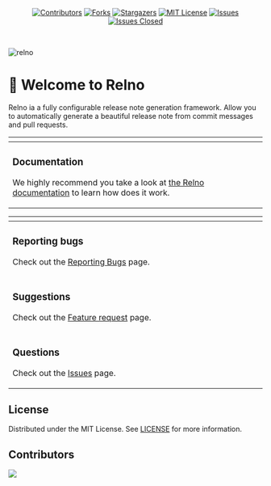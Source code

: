 <!-- PROJECT SHIELDS -->

[<div align="center"> ![Contributors][contributors-shield]][contributors-url]
[![Forks][forks-shield]][forks-url]
[![Stargazers][stars-shield]][stars-url]
[![MIT License][license-shield]][license-url]
[![Issues][issues-shield]][issues-url]
[![Issues Closed][issues-closed-shield]</div>][issues-closed-url]

<br />

<!-- PROJECT LOGO -->

![relno](https://socialify.git.ci/ppodds/relno/image?description=1&font=KoHo&name=1&owner=1&pattern=Circuit%20Board&theme=Light)

# 👋 Welcome to Relno

Relno ia a fully configurable release note generation framework. Allow you to automatically generate a beautiful release note from commit messages and pull requests.

<table>
<thead>
<tr>
<th width="4000">
</th>
</tr>
</thead>
<tbody>
<tr>
  <td valign="top">
    <h3>Documentation</h3>
    <p>
      We highly recommend you take a look at <a href="https://github.com/ppodds/relno/blob/master/docs/index.md">the Relno documentation</a> to learn how does it work.
    </p>
  </td>
</tr>
</tbody>
</table>

<table>
<thead>
<tr>
<th width="4000">
</th>
</tr>
</thead>
<tbody>
<tr>
  <td valign="top">
    <h3>Reporting bugs</h3>
    <p>
      Check out the <a href="https://github.com/ppodds/relno/issues/new?assignees=&labels=&template=bug-report.yml">Reporting Bugs</a> page.</p>
    </p>
  </td>
</tr>
<tr>
  <td valign="top">
    <h3>Suggestions</h3>
    <p>
      Check out the <a href="https://github.com/ppodds/relno/issues/new?assignees=&labels=&template=feature_request.yml">Feature request</a> page.
    </p>
  </td>
</tr>
<tr>
  <td valign="top">
    <h3>Questions</h3>
    <p>
      Check out the <a href="https://github.com/ppodds/relno/issues">Issues</a> page.
    </p>
  </td>
</tr>
</tbody>
</table>

<!-- LICENSE -->

## License

Distributed under the MIT License. See
[LICENSE](https://github.com/ppodds/relno/blob/master/LICENSE)
for more information.

## Contributors

<a href="https://github.com/ppodds/relno/graphs/contributors">
  <img src="https://contrib.rocks/image?repo=ppodds/relno" />
</a>

[contributors-shield]: https://img.shields.io/github/contributors/ppodds/relno.svg?style=for-the-badge
[contributors-url]: https://github.com/ppodds/relno/graphs/contributors
[forks-shield]: https://img.shields.io/github/forks/ppodds/relno.svg?style=for-the-badge
[forks-url]: https://github.com/ppodds/relno/network/members
[stars-shield]: https://img.shields.io/github/stars/ppodds/relno.svg?style=for-the-badge
[stars-url]: https://github.com/ppodds/relno/stargazers
[issues-shield]: https://img.shields.io/github/issues/ppodds/relno.svg?style=for-the-badge
[issues-url]: https://github.com/ppodds/relno/issues
[issues-closed-shield]: https://img.shields.io/github/issues-closed/ppodds/relno.svg?style=for-the-badge
[issues-closed-url]: https://github.com/ppodds/relno/issues?q=is%3Aissue+is%3Aclosed
[license-shield]: https://img.shields.io/github/license/ppodds/relno.svg?style=for-the-badge
[license-url]: https://github.com/ppodds/relno/blob/master/LICENSE
